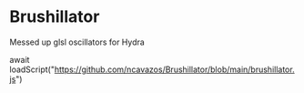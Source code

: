 # Brushillator
Messed up glsl oscillators for Hydra


await loadScript("https://github.com/ncavazos/Brushillator/blob/main/brushillator.js")
